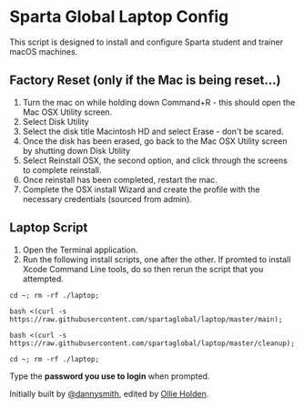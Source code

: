 # Sparta Global Laptop Config

This script is designed to install and configure Sparta student and trainer macOS machines.

## Factory Reset (only if the Mac is being reset...)

1. Turn the mac on while holding down Command+R - this should open the Mac OSX Utility screen.
2. Select Disk Utility
3. Select the disk title Macintosh HD and select Erase - don't be scared.
4. Once the disk has been erased, go back to the Mac OSX Utility screen by shutting down Disk Utility
5. Select Reinstall OSX, the second option, and click through the screens to complete reinstall.
6. Once reinstall has been completed, restart the mac.
7. Complete the OSX install Wizard and create the profile with the necessary credentials (sourced from admin).

## Laptop Script

1. Open the Terminal application.
2. Run the following install scripts, one after the other. If promted to install Xcode Command Line tools, do so then rerun the script that you attempted.

```shell
cd ~; rm -rf ./laptop;

bash <(curl -s https://raw.githubusercontent.com/spartaglobal/laptop/master/main);

bash <(curl -s https://raw.githubusercontent.com/spartaglobal/laptop/master/cleanup);

cd ~; rm -rf ./laptop;

```
Type the **password you use to login** when prompted.

Initially built by [@dannysmith](http://github.com/dannysmith), edited by [Ollie Holden](http://github.com/odholden).
